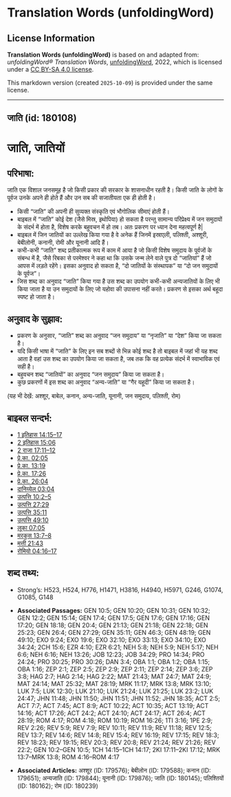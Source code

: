 # Translation Words (unfoldingWord)

## License Information

**Translation Words (unfoldingWord)** is based on and adapted from: _unfoldingWord® Translation Words_, [unfoldingWord](https://unfoldingword.org/utw), 2022, which is licensed under a [CC BY-SA 4.0 license](https://creativecommons.org/licenses/by-sa/4.0/legalcode.en).

This markdown version (created `2025-10-09`) is provided under the same license.



--------------------------------

## जाति (id: 180108)

जाति, जातियों
=============

परिभाषा:
--------

जाति एक विशाल जनसमूह है जो किसी प्रकार की सरकार के शासनाधीन रहती है। किसी जाति के लोगों के पूर्वज उनके अपने ही होते हैं और उन सब की सजातीयता एक ही होती है।

* किसी “जाति” की अपनी ही सुव्यक्त संस्कृति एवं भौगोलिक सीमाएं होती हैं।
* बाइबल में “जाति” कोई देश (जैसे मिस्र, इथोपिया) हो सकता है परन्तु सामान्य परिप्रेक्ष्य में जन समुदायों के संदर्भ में होता है, विशेष करके बहुवचन में हो तब। अतः प्रकरण पर ध्यान देना महत्वपूर्ण है\|
* बाइबल में जिन जातियों का उल्लेख किया गया है वे अनेक हैं जिनमें इस्राएली, पलिश्ती, अश्शूरी, बेबीलोनी, कनानी, रोमी और यूनानी आदि हैं।
* कभी\-कभी “जाति” शब्द प्रतीकात्मक रूप में काम में आया है जो किसी विशेष समुदाय के पूर्वजों के संबन्ध में है, जैसे रिबका से परमेश्वर ने कहा था कि उसके जन्म लेने वाले पुत्र दो “जातियां” हैं जो आपस में लड़ते रहेंगे। इसका अनुवाद हो सकता है, “दो जातियों के संस्थापक” या “दो जन समुदायों के पूर्वज”।
* जिस शब्द का अनुवाद “जाति” किया गया है उस शब्द का उपयोग कभी\-कभी अन्यजातियों के लिए भी किया जाता है या उन समुदायों के लिए जो यहोवा की उपासना नहीं करते। प्रकरण से इसका अर्थ बहूदा स्पष्ट हो जाता है।

अनुवाद के सुझाव:
----------------

* प्रकरण के अनुसार, “जाति” शब्द का अनुवाद “जन समुदाय” या “नृजाति” या “देश” किया जा सकता है।
* यदि किसी भाषा में “जाति” के लिए इन सब शब्दों से भिन्न कोई शब्द है तो बाइबल में जहां भी यह शब्द आता है वहां उस शब्द का उपयोग किया जा सकता है, जब तक कि वह प्रत्येक संदर्भ में स्वाभाविक एवं सही है।
* बहुवचन शब्द “जातियों” का अनुवाद “जन समुदाय” किया जा सकता है।
* कुछ प्रकरणों में इस शब्द का अनुवाद “अन्य\-जाति” या “गैर यहूदी” किया जा सकता है।

(यह भी देखें: अश्शूर, बाबेल, कनान, अन्य\-जाति, यूनानी, जन समुदाय, पलिश्ती, रोम)

बाइबल सन्दर्भ:
--------------

* [1 इतिहास 14:15–17](https://ref.ly/1Chr0:0)
* [2 इतिहास 15:06](https://ref.ly/2Chr0:0)
* [2 राजा 17:11–12](https://ref.ly/2Kgs0:0)
* [प्रे.का. 02:05](https://ref.ly/Acts2:5)
* [प्रे.का. 13:19](https://ref.ly/Acts13:19)
* [प्रे.का. 17:26](https://ref.ly/Acts17:26)
* [प्रे.का. 26:04](https://ref.ly/Acts26:4)
* [दानिय्येल 03:04](https://ref.ly/Dan3:4)
* [उत्पत्ति 10:2–5](https://ref.ly/Gen10:2-Gen10:5)
* [उत्पत्ति 27:29](https://ref.ly/Gen27:29)
* [उत्पत्ति 35:11](https://ref.ly/Gen35:11)
* [उत्पत्ति 49:10](https://ref.ly/Gen49:10)
* [लूका 07:05](https://ref.ly/Luke7:5)
* [मरकुस 13:7–8](https://ref.ly/Mark13:7-Mark13:8)
* [मत्ती 21:43](https://ref.ly/Matt21:43)
* [रोमियो 04:16–17](https://ref.ly/Rom4:16-Rom4:17)

शब्द तथ्य:
----------

* Strong’s: H523, H524, H776, H1471, H3816, H4940, H5971, G246, G1074, G1085, G148

* **Associated Passages:** GEN 10:5; GEN 10:20; GEN 10:31; GEN 10:32; GEN 12:2; GEN 15:14; GEN 17:4; GEN 17:5; GEN 17:6; GEN 17:16; GEN 17:20; GEN 18:18; GEN 20:4; GEN 21:13; GEN 21:18; GEN 22:18; GEN 25:23; GEN 26:4; GEN 27:29; GEN 35:11; GEN 46:3; GEN 48:19; GEN 49:10; EXO 9:24; EXO 19:6; EXO 32:10; EXO 33:13; EXO 34:10; EXO 34:24; 2CH 15:6; EZR 4:10; EZR 6:21; NEH 5:8; NEH 5:9; NEH 5:17; NEH 6:6; NEH 6:16; NEH 13:26; JOB 12:23; JOB 34:29; PRO 14:34; PRO 24:24; PRO 30:25; PRO 30:26; DAN 3:4; OBA 1:1; OBA 1:2; OBA 1:15; OBA 1:16; ZEP 2:1; ZEP 2:5; ZEP 2:9; ZEP 2:11; ZEP 2:14; ZEP 3:6; ZEP 3:8; HAG 2:7; HAG 2:14; HAG 2:22; MAT 21:43; MAT 24:7; MAT 24:9; MAT 24:14; MAT 25:32; MAT 28:19; MRK 11:17; MRK 13:8; MRK 13:10; LUK 7:5; LUK 12:30; LUK 21:10; LUK 21:24; LUK 21:25; LUK 23:2; LUK 24:47; JHN 11:48; JHN 11:50; JHN 11:51; JHN 11:52; JHN 18:35; ACT 2:5; ACT 7:7; ACT 7:45; ACT 8:9; ACT 10:22; ACT 10:35; ACT 13:19; ACT 14:16; ACT 17:26; ACT 24:2; ACT 24:10; ACT 24:17; ACT 26:4; ACT 28:19; ROM 4:17; ROM 4:18; ROM 10:19; ROM 16:26; 1TI 3:16; 1PE 2:9; REV 2:26; REV 5:9; REV 7:9; REV 10:11; REV 11:9; REV 11:18; REV 12:5; REV 13:7; REV 14:6; REV 14:8; REV 15:4; REV 16:19; REV 17:15; REV 18:3; REV 18:23; REV 19:15; REV 20:3; REV 20:8; REV 21:24; REV 21:26; REV 22:2; GEN 10:2–GEN 10:5; 1CH 14:15–1CH 14:17; 2KI 17:11–2KI 17:12; MRK 13:7–MRK 13:8; ROM 4:16–ROM 4:17
* **Associated Articles:** अश्शूर (ID: 179576); बेबीलोन (ID: 179588); कनान (ID: 179651); अन्यजाति (ID: 179844); यूनानी (ID: 179876); जाति (ID: 180145); पलिश्तियों (ID: 180162); रोम (ID: 180239)

